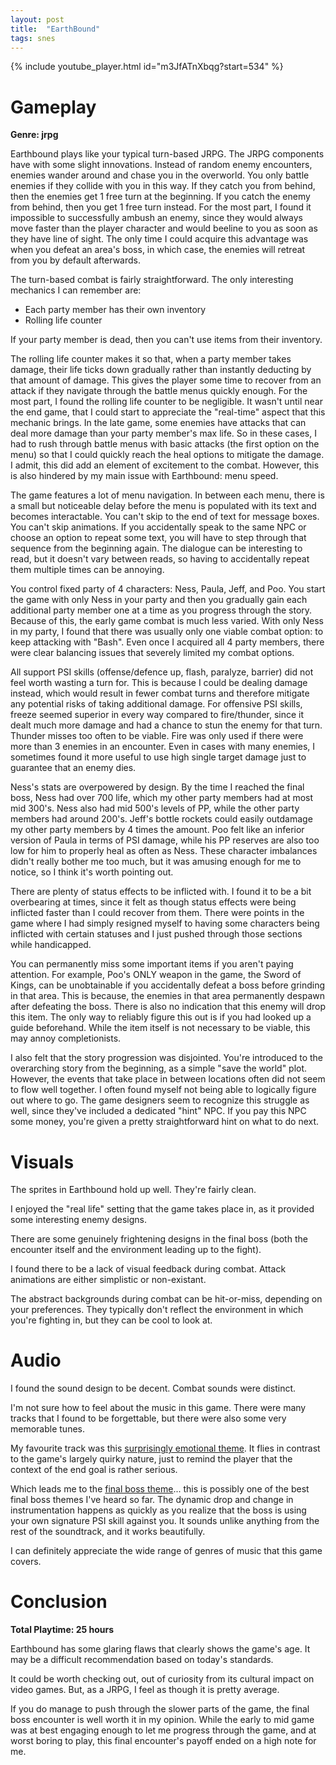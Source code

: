 ```yaml
---
layout: post
title:  "EarthBound"
tags: snes
---
```


{% include youtube_player.html id="m3JfATnXbqg?start=534" %}

# Gameplay
**Genre: jrpg**

Earthbound plays like your typical turn-based JRPG. The JRPG components have with some slight innovations. Instead of random enemy encounters, enemies wander around and chase you in the overworld. You only battle enemies if they collide with you in this way. If they catch you from behind, then the enemies get 1 free turn at the beginning. If you catch the enemy from behind, then you get 1 free turn instead. For the most part, I found it impossible to successfully ambush an enemy, since they would always move faster than the player character and would beeline to you as soon as they have line of sight. The only time I could acquire this advantage was when you defeat an area's boss, in which case, the enemies will retreat from you by default afterwards.

The turn-based combat is fairly straightforward. The only interesting mechanics I can remember are:
- Each party member has their own inventory
- Rolling life counter

If your party member is dead, then you can't use items from their inventory.

The rolling life counter makes it so that, when a party member takes damage, their life ticks down gradually rather than instantly deducting by that amount of damage. This gives the player some time to recover from an attack if they navigate through the battle menus quickly enough. For the most part, I found the rolling life counter to be negligible. It wasn't until near the end game, that I could start to appreciate the "real-time" aspect that this mechanic brings. In the late game, some enemies have attacks that can deal more damage than your party member's max life. So in these cases, I had to rush through battle menus with basic attacks (the first option on the menu) so that I could quickly reach the heal options to mitigate the damage. I admit, this did add an element of excitement to the combat. However, this is also hindered by my main issue with Earthbound: menu speed.

The game features a lot of menu navigation. In between each menu, there is a small but noticeable delay before the menu is populated with its text and becomes interactable. You can't skip to the end of text for message boxes. You can't skip animations. If you accidentally speak to the same NPC or choose an option to repeat some text, you will have to step through that sequence from the beginning again. The dialogue can be interesting to read, but it doesn't vary between reads, so having to accidentally repeat them multiple times can be annoying.

You control fixed party of 4 characters: Ness, Paula, Jeff, and Poo. You start the game with only Ness in your party and then you gradually gain each additional party member one at a time as you progress through the story. Because of this, the early game combat is much less varied. With only Ness in my party, I found that there was usually only one viable combat option: to keep attacking with "Bash". Even once I acquired all 4 party members, there were clear balancing issues that severely limited my combat options.

All support PSI skills (offense/defence up, flash, paralyze, barrier) did not feel worth wasting a turn for. This is because I could be dealing damage instead, which would result in fewer combat turns and therefore mitigate any potential risks of taking additional damage. For offensive PSI skills, freeze seemed superior in every way compared to fire/thunder, since it dealt much more damage and had a chance to stun the enemy for that turn. Thunder misses too often to be viable. Fire was only used if there were more than 3 enemies in an encounter. Even in cases with many enemies, I sometimes found it more useful to use high single target damage just to guarantee that an enemy dies.

Ness's stats are overpowered by design. By the time I reached the final boss, Ness had over 700 life, which my other party members had at most mid 300's. Ness also had mid 500's levels of PP, while the other party members had around 200's. Jeff's bottle rockets could easily outdamage my other party members by 4 times the amount. Poo felt like an inferior version of Paula in terms of PSI damage, while his PP reserves are also too low for him to properly heal as often as Ness. These character imbalances didn't really bother me too much, but it was amusing enough for me to notice, so I think it's worth pointing out.

There are plenty of status effects to be inflicted with. I found it to be a bit overbearing at times, since it felt as though status effects were being inflicted faster than I could recover from them. There were points in the game where I had simply resigned myself to having some characters being inflicted with certain statuses and I just pushed through those sections while handicapped.

You can permanently miss some important items if you aren't paying attention. For example, Poo's ONLY weapon in the game, the Sword of Kings, can be unobtainable if you accidentally defeat a boss before grinding in that area. This is because, the enemies in that area permanently despawn after defeating the boss. There is also no indication that this enemy will drop this item. The only way to reliably figure this out is if you had looked up a guide beforehand. While the item itself is not necessary to be viable, this may annoy completionists.

I also felt that the story progression was disjointed. You're introduced to the overarching story from the beginning, as a simple "save the world" plot. However, the events that take place in between locations often did not seem to flow well together. I often found myself not being able to logically figure out where to go. The game designers seem to recognize this struggle as well, since they've included a dedicated "hint" NPC. If you pay this NPC some money, you're given a pretty straightforward hint on what to do next.

# Visuals
The sprites in Earthbound hold up well. They're fairly clean.

I enjoyed the "real life" setting that the game takes place in, as it provided some interesting enemy designs.

There are some genuinely frightening designs in the final boss (both the encounter itself and the environment leading up to the fight).

I found there to be a lack of visual feedback during combat. Attack animations are either simplistic or non-existant.

The abstract backgrounds during combat can be hit-or-miss, depending on your preferences. They typically don't reflect the environment in which you're fighting in, but they can be cool to look at.

# Audio
I found the sound design to be decent. Combat sounds were distinct.

I'm not sure how to feel about the music in this game. There were many tracks that I found to be forgettable, but there were also some very memorable tunes.

My favourite track was this [surprisingly emotional theme](https://www.youtube.com/watch?v=JC-w9OPgRbA). It flies in contrast to the game's largely quirky nature, just to remind the player that the context of the end goal is rather serious.

Which leads me to the [final boss theme](https://www.youtube.com/watch?v=QLR4mnndnj0)... this is possibly one of the best final boss themes I've heard so far. The dynamic drop and change in instrumentation happens as quickly as you realize that the boss is using your own signature PSI skill against you. It sounds unlike anything from the rest of the soundtrack, and it works beautifully.

I can definitely appreciate the wide range of genres of music that this game covers.

# Conclusion
**Total Playtime: 25 hours**

Earthbound has some glaring flaws that clearly shows the game's age. It may be a difficult recommendation based on today's standards.

It could be worth checking out, out of curiosity from its cultural impact on video games. But, as a JRPG, I feel as though it is pretty average.

If you do manage to push through the slower parts of the game, the final boss encounter is well worth it in my opinion. While the early to mid game was at best engaging enough to let me progress through the game, and at worst boring to play, this final encounter's payoff ended on a high note for me.
